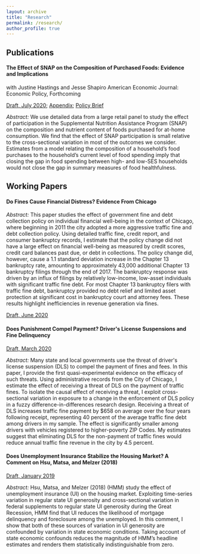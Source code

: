 ```yaml
---
layout: archive
title: "Research"
permalink: /research/
author_profile: true
---
```


## Publications

#### The Effect of SNAP on the Composition of Purchased Foods: Evidence and Implications
with Justine Hastings and Jesse Shapiro 
American Economic Journal: Economic Policy, Forthcoming 

[Draft, July 2020](../files/snap_nutrition.pdf); [Appendix](../files/nutr_online.pdf); [Policy Brief](https://www.ripl.org/initiatives/initiative-two-social-program-innovation-2/initiative-two-snap-nutrition/)

*Abstract:* We use detailed data from a large retail panel to study the effect of participation in the Supplemental Nutrition Assistance Program (SNAP) on the composition and nutrient content of foods purchased for at-home consumption. We find that the effect of SNAP participation is small relative to the cross-sectional variation in most of the outcomes we consider. Estimates from a model relating the composition of a household’s food purchases to the household’s current level of food spending imply that closing the gap in food spending between high- and low-SES households would not close the gap in summary measures of food healthfulness.

## Working Papers

#### Do Fines Cause Financial Distress? Evidence From Chicago

*Abstract:* This paper studies the effect of government fine and debt collection policy on individual financial well-being in the context of Chicago, where beginning in 2011 the city adopted a more aggressive traffic fine and debt collection policy. Using detailed traffic fine, credit report, and consumer bankruptcy records, I estimate that the policy change did not have a large effect on financial well-being as measured by credit scores, credit card balances past due, or debt in collections. The policy change did, however, cause a 1.1 standard deviation increase in the Chapter 13 bankruptcy rate, amounting to approximately 43,000 additional Chapter 13 bankruptcy filings through the end of 2017. The bankruptcy response was driven by an influx of filings by relatively low-income, low-asset individuals with significant traffic fine debt. For most Chapter 13 bankruptcy filers with traffic fine debt, bankruptcy provided no debt relief and limited asset protection at significant cost in bankruptcy court and attorney fees. These results highlight inefficiencies in revenue generation via fines. 

[Draft, June 2020](https://papers.ssrn.com/sol3/papers.cfm?abstract_id=3592985)

#### Does Punishment Compel Payment? Driver's License Suspensions and Fine Delinquency

[Draft, March 2020](https://papers.ssrn.com/sol3/papers.cfm?abstract_id=3545324)

*Abstract:* Many state and local governments use the threat of driver's license suspension (DLS) to compel the payment of fines and fees. In this paper, I provide the first quasi-experimental evidence on the efficacy of such threats. Using administrative records from the City of Chicago, I estimate the effect of receiving a threat of DLS on the payment of traffic fines. To isolate the causal effect of receiving a threat, I exploit cross-sectional variation in exposure to a change in the enforcement of DLS policy in a fuzzy difference-in-differences research design. Receiving a threat of DLS increases traffic fine payment by $658 on average over the four years following receipt, representing 40 percent of the average traffic fine debt among drivers in my sample. The effect is significantly smaller among drivers with vehicles registered to higher-poverty ZIP Codes. My estimates suggest that eliminating DLS for the non-payment of traffic fines would reduce annual traffic fine revenue in the city by 4.5 percent.  

#### Does Unemployment Insurance Stabilize the Housing Market? A Comment on Hsu, Matsa, and Melzer (2018)

[Draft, January 2019](../files/hmm_comment.pdf)

*Abstract:* Hsu, Matsa, and Melzer (2018) (HMM) study the effect of unemployment insurance (UI) on the housing market. Exploiting time-series variation in regular state UI generosity and cross-sectional variation in federal supplements to regular state UI generosity during the Great Recession, HMM find that UI reduces the likelihood of mortgage delinquency and foreclosure among the unemployed. In this comment, I show that both of these sources of variation in UI generosity are confounded by variation in state economic conditions. Taking account of state economic confounds reduces the magnitude of HMM’s headline estimates and renders them statistically indistinguishable from zero.
